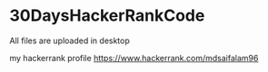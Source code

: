# 30DaysHackerRankCode

All files are uploaded in desktop 

my hackerrank profile
https://www.hackerrank.com/mdsaifalam96
